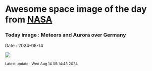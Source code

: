 
# Awesome space image of the day from [NASA](https://api.nasa.gov/)

### Today image : Meteors and Aurora over Germany
Date : 2024-08-14

![](https://apod.nasa.gov/apod/image/2408/AuroraPerseids_Anders_1080.jpg)

<small>Latest update : Wed Aug 14 05:14:43 2024</small>
        